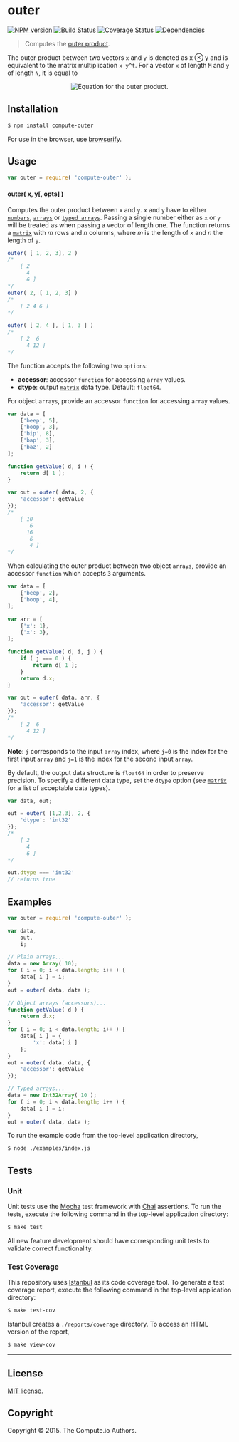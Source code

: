 outer
===
[![NPM version][npm-image]][npm-url] [![Build Status][travis-image]][travis-url] [![Coverage Status][coveralls-image]][coveralls-url] [![Dependencies][dependencies-image]][dependencies-url]

> Computes the [outer product](https://en.wikipedia.org/wiki/Outer_product).

The outer product between two vectors `x` and `y` is denoted as x ⊗ y and is equivalent to the matrix multiplication `x y^t`. For a vector `x` of length `M` and `y` of length `N`, it is equal to

<div class="equation" align="center" data-raw-text="\mathbf{x} \otimes \mathbf{y} =  
\begin{bmatrix}x_0y_0 &amp; x_0y_1 &amp; \dots &amp; x_0y_{N-1} \\ x_1y_0 &amp; x_1y_1 &amp; \dots &amp; x_1y_{N-1} \\ \ydots &amp; \ydots &amp; \ddots &amp; \ydots\\ x_{M-1}y_0 &amp; x_{M-1}y_1 &amp; \dots &amp; x_{M-1}y_{N-1} \end{bmatrix}." data-equation="eq:principal_square_root">
	<img src="" alt="Equation for the outer product.">
	<br>
</div>

## Installation

``` bash
$ npm install compute-outer
```

For use in the browser, use [browserify](https://github.com/substack/node-browserify).


## Usage

``` javascript
var outer = require( 'compute-outer' );
```

#### outer( x, y[, opts] )

Computes the outer product between `x` and `y`. `x` and `y` have to either [`numbers`](https://developer.mozilla.org/en-US/docs/Web/JavaScript/Reference/Global_Objects/Number), [`arrays`](https://developer.mozilla.org/en-US/docs/Web/JavaScript/Reference/Global_Objects/Array) or [`typed arrays`](https://developer.mozilla.org/en-US/docs/Web/JavaScript/Typed_arrays). Passing a single number either as `x` or `y` will be treated as when passing a vector of length one. The function returns a [`matrix`](https://github.com/dstructs/matrix) with *m* rows and *n* columns, where *m* is the length of `x` and *n* the length of `y`.

``` javascript
outer( [ 1, 2, 3], 2 )
/*
	[ 2
	  4
	  6 ]
*/
outer( 2, [ 1, 2, 3] )
/*
	[ 2 4 6 ]
*/

outer( [ 2, 4 ], [ 1, 3 ] )
/*
	[ 2  6
	  4 12 ]
*/
```

The function accepts the following two `options`:

* 	__accessor__: accessor `function` for accessing `array` values.
* 	__dtype__: output [`matrix`](https://github.com/dstructs/matrix) data type. Default: `float64`.

For object `arrays`, provide an accessor `function` for accessing `array` values.

``` javascript
var data = [
	['beep', 5],
	['boop', 3],
	['bip', 8],
	['bap', 3],
	['baz', 2]
];

function getValue( d, i ) {
	return d[ 1 ];
}

var out = outer( data, 2, {
	'accessor': getValue
});
/*
	[ 10
	   6
	  16
	   6
	   4 ]
*/
```

When calculating the outer product between two object `arrays`, provide an accessor `function` which accepts `3` arguments.

``` javascript
var data = [
	['beep', 2],
	['boop', 4],
];

var arr = [
	{'x': 1},
	{'x': 3},
];

function getValue( d, i, j ) {
	if ( j === 0 ) {
		return d[ 1 ];
	}
	return d.x;
}

var out = outer( data, arr, {
	'accessor': getValue
});
/*
	[ 2  6
	  4 12 ]
*/
```

__Note__: `j` corresponds to the input `array` index, where `j=0` is the index for the first input `array` and `j=1` is the index for the second input `array`.

By default, the output data structure is `float64` in order to preserve precision. To specify a different data type, set the `dtype` option (see [`matrix`](https://github.com/dstructs/matrix) for a list of acceptable data types).

``` javascript
var data, out;

out = outer( [1,2,3], 2, {
	'dtype': 'int32'
});
/*
	[ 2
	  4
	  6 ]
*/

out.dtype === 'int32'
// returns true
```

## Examples

``` javascript
var outer = require( 'compute-outer' );

var data,
	out,
	i;

// Plain arrays...
data = new Array( 10);
for ( i = 0; i < data.length; i++ ) {
	data[ i ] = i;
}
out = outer( data, data );

// Object arrays (accessors)...
function getValue( d ) {
	return d.x;
}
for ( i = 0; i < data.length; i++ ) {
	data[ i ] = {
		'x': data[ i ]
	};
}
out = outer( data, data, {
	'accessor': getValue
});

// Typed arrays...
data = new Int32Array( 10 );
for ( i = 0; i < data.length; i++ ) {
	data[ i ] = i;
}
out = outer( data, data );
```

To run the example code from the top-level application directory,

``` bash
$ node ./examples/index.js
```


## Tests

### Unit

Unit tests use the [Mocha](http://mochajs.org/) test framework with [Chai](http://chaijs.com) assertions. To run the tests, execute the following command in the top-level application directory:

``` bash
$ make test
```

All new feature development should have corresponding unit tests to validate correct functionality.


### Test Coverage

This repository uses [Istanbul](https://github.com/gotwarlost/istanbul) as its code coverage tool. To generate a test coverage report, execute the following command in the top-level application directory:

``` bash
$ make test-cov
```

Istanbul creates a `./reports/coverage` directory. To access an HTML version of the report,

``` bash
$ make view-cov
```


---
## License

[MIT license](http://opensource.org/licenses/MIT).


## Copyright

Copyright &copy; 2015. The Compute.io Authors.


[npm-image]: http://img.shields.io/npm/v/compute-outer.svg
[npm-url]: https://npmjs.org/package/compute-outer

[travis-image]: http://img.shields.io/travis/compute-io/outer/master.svg
[travis-url]: https://travis-ci.org/compute-io/outer

[coveralls-image]: https://img.shields.io/coveralls/compute-io/outer/master.svg
[coveralls-url]: https://coveralls.io/r/compute-io/outer?branch=master

[dependencies-image]: http://img.shields.io/david/compute-io/outer.svg
[dependencies-url]: https://david-dm.org/compute-io/outer

[dev-dependencies-image]: http://img.shields.io/david/dev/compute-io/outer.svg
[dev-dependencies-url]: https://david-dm.org/dev/compute-io/outer

[github-issues-image]: http://img.shields.io/github/issues/compute-io/outer.svg
[github-issues-url]: https://github.com/compute-io/outer/issues
